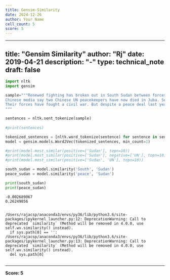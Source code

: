 ```yaml
---
title: Gensim-Similarity
date: 2024-12-26
author: Your Name
cell_count: 5
score: 5
---
```


---
title: "Gensim Similarity"
author: "Rj"
date: 2019-04-21
description: "-"
type: technical_note
draft: false
---

```python
import nltk 
import gensim
```


```python
sample="""Renewed fighting has broken out in South Sudan between forces loyal to the president and vice-president. A reporter in the capital, Juba, told the BBC gunfire and large explosions could be heard all over the city; he said heavy artillery was being used. More than 200 people are reported to have died in clashes since Friday. The latest violence came hours after the UN Security Council called on the warring factions to immediately stop the fighting. In a unanimous statement, the council condemned the violence "in the strongest terms" and expressed "particular shock and outrage" at attacks on UN sites. It also called for additional peacekeepers to be sent to South Sudan.
Chinese media say two Chinese UN peacekeepers have now died in Juba. Several other peacekeepers have been injured, as well as a number of civilians who have been caught in crossfire. The latest round of violence erupted when troops loyal to President Salva Kiir and first Vice-President Riek Machar began shooting at each other in the streets of Juba. Relations between the two men have been fractious since South Sudan won independence from Sudan in 2011.
Their forces have fought a civil war. But despite a peace deal last year ending the conflict, both sides retain their military capabilities and have continued to accuse each other of bad faith. On Monday, there were reports of tanks on the streets of Juba and clashes close to the airport and UN camps sheltering civilians. The US embassy warned of "serious fighting" taking place. A BBC correspondent in the Kenyan capital, Nairobi, said it was not clear if Mr Kiir and Mr Machar remained in control of their forces. A UN spokeswoman in Juba, Shantal Persaud, said fighting over the past few days had caused hundreds of internally displaced people to take refuge in UN premises. She said both South Sudanese leaders were responsible for implementing last year's peace agreement, which included a permanent ceasefire and the deployment of forces away from Juba. Information Minister Michael Makuei told the BBC that the situation in the city was "under full control" and civilians who had fled should return to their homes. Mr Machar's military spokesman, Col William Gatjiath, accused officials loyal to the president of lying, and said there had been at least 10 hours of clashes on Sunday. "The situation in South Sudan is uncontrollable because Salva Kiir and his followers are not ready to follow the peace agreement," he said. 
"""
```


```python
sentences = nltk.sent_tokenize(sample)
    
#print(sentences)

tokenized_sentences = [nltk.word_tokenize(sentence) for sentence in sentences]
model = gensim.models.Word2Vec(tokenized_sentences, min_count=1)

#print(model.most_similar(positive=['Sudan'], topn=10))
#print(model.most_similar(positive=['Sudan'], negative=['UN'], topn=10))
#print(model.most_similar(positive=['Sudan', 'UN'], topn=10))

south_sudan = model.similarity('South', 'Sudan')
peace_sudan = model.similarity('peace', 'Sudan')

print(south_sudan)
print(peace_sudan)
```

    -0.002689067
    0.26249856


    /Users/rajacsp/anaconda3/envs/py36/lib/python3.6/site-packages/ipykernel_launcher.py:12: DeprecationWarning: Call to deprecated `similarity` (Method will be removed in 4.0.0, use self.wv.similarity() instead).
      if sys.path[0] == '':
    /Users/rajacsp/anaconda3/envs/py36/lib/python3.6/site-packages/ipykernel_launcher.py:13: DeprecationWarning: Call to deprecated `similarity` (Method will be removed in 4.0.0, use self.wv.similarity() instead).
      del sys.path[0]



```python

```


---
**Score: 5**
